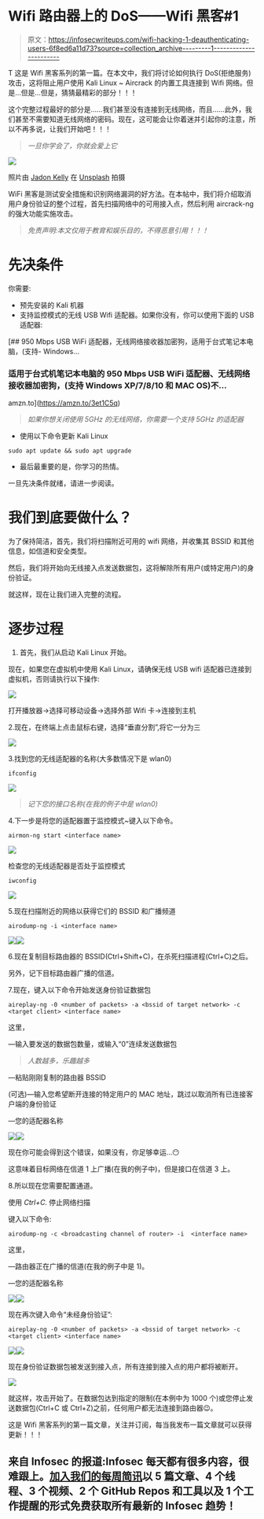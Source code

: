# Wifi 路由器上的 DoS——Wifi 黑客#1

> 原文：<https://infosecwriteups.com/wifi-hacking-1-deauthenticating-users-6f8ed6a11d73?source=collection_archive---------1----------------------->

T 这是 Wifi 黑客系列的第一篇。在本文中，我们将讨论如何执行 DoS(拒绝服务)攻击，这将阻止用户使用 Kali Linux ~ Aircrack 的内置工具连接到 Wifi 网络。但是…但是…但是，猜猜最精彩的部分！！！

这个完整过程最好的部分是……我们甚至没有连接到无线网络，而且……此外，我们甚至不需要知道无线网络的密码。现在，这可能会让你着迷并引起你的注意，所以不再多说，让我们开始吧！！！

> *一旦你学会了，你就会爱上它*

![](img/cd123f89df4f0ac8a74cffe2b8779d26.png)

照片由 [Jadon Kelly](https://unsplash.com/@jado_tornado?utm_source=medium&utm_medium=referral) 在 [Unsplash](https://unsplash.com/?utm_source=medium&utm_medium=referral) 拍摄

WiFi 黑客是测试安全措施和识别网络漏洞的好方法。在本帖中，我们将介绍取消用户身份验证的整个过程，首先扫描网络中的可用接入点，然后利用 aircrack-ng 的强大功能实施攻击。

> *免责声明:本文仅用于教育和娱乐目的，不得恶意引用！！！*

# 先决条件

你需要:

*   预先安装的 Kali 机器
*   支持监控模式的无线 USB Wifi 适配器。如果你没有，你可以使用下面的 USB 适配器:

[](https://amzn.to/3et1C5q) [## 950 Mbps USB WiFi 适配器，无线网络接收器加密狗，适用于台式笔记本电脑，(支持- Windows…

### 适用于台式机笔记本电脑的 950 Mbps USB WiFi 适配器、无线网络接收器加密狗，(支持 Windows XP/7/8/10 和 MAC OS)不…

amzn.to](https://amzn.to/3et1C5q) 

> *如果你想关闭使用 5GHz 的无线网络，你需要一个支持 5GHz 的适配器*

*   使用以下命令更新 Kali Linux

```
sudo apt update && sudo apt upgrade
```

*   最后最重要的是，你学习的热情。

一旦先决条件就绪，请进一步阅读。

# 我们到底要做什么？

为了保持简洁，首先，我们将扫描附近可用的 wifi 网络，并收集其 BSSID 和其他信息，如信道和安全类型。

然后，我们将开始向无线接入点发送数据包，这将解除所有用户(或特定用户)的身份验证。

就这样，现在让我们进入完整的流程。

# 逐步过程

1.  首先，我们从启动 Kali Linux 开始。

现在，如果您在虚拟机中使用 Kali Linux，请确保无线 USB wifi 适配器已连接到虚拟机，否则请执行以下操作:

![](img/1c0b8e7455011fe3177b151f1f8bae6d.png)

打开播放器->选择可移动设备->选择外部 Wifi 卡->连接到主机

2.现在，在终端上点击鼠标右键，选择“垂直分割”,将它一分为三

![](img/bbc544935b6d99159bfd94d1f836fd3e.png)

3.找到您的无线适配器的名称(大多数情况下是 wlan0)

```
ifconfig
```

![](img/3b9c6d1c780d25875474353bf2249be6.png)

> *记下您的接口名称(在我的例子中是 wlan0)*

4.下一步是将您的适配器置于监控模式~键入以下命令。

```
airmon-ng start <interface name>
```

![](img/dcdcebfedc9d4d2e6bf473458cd529d8.png)

检查您的无线适配器是否处于监控模式

```
iwconfig
```

![](img/93543f2023befc45cd6c5b03298daaa5.png)

5.现在扫描附近的网络以获得它们的 BSSID 和广播频道

```
airodump-ng -i <interface name>
```

![](img/6732b8611085d8e34ff53ae48ce1e65e.png)![](img/6ffe549fc1b97b85e7a08d569d5d43b3.png)

6.现在复制目标路由器的 BSSID(Ctrl+Shift+C)，在杀死扫描进程(Ctrl+C)之后。

另外，记下目标路由器广播的信道。

7.现在，键入以下命令开始发送身份验证数据包

```
aireplay-ng -0 <number of packets> -a <bssid of target network> -c <target client> <interface name>
```

这里，

<number of="" packets="">—输入要发送的数据包数量，或输入“0”连续发送数据包</number>

> *人数越多，乐趣越多*

<bssid of="" target="" network="">—粘贴刚刚复制的路由器 BSSID</bssid>

<target client="">(可选)—输入您希望断开连接的特定用户的 MAC 地址，跳过以取消所有已连接客户端的身份验证</target>

<interface name="">—您的适配器名称</interface>

![](img/b38b4f7b8287b5e545c4556604a9d7d9.png)![](img/80c86b5736eff1a252cf3a7bf716daeb.png)

现在你可能会得到这个错误，如果没有，你足够幸运…😶

这意味着目标网络在信道 1 上广播(在我的例子中)，但是接口在信道 3 上。

8.所以现在您需要配置通道。

使用 *Ctrl+C.* 停止网络扫描

键入以下命令:

```
airodump-ng -c <broadcasting channel of router> -i  <interface name>
```

这里，

<broadcasting channel="" of="" router="">—路由器正在广播的信道(在我的例子中是 1)。</broadcasting>

<interface name="">—您的适配器名称</interface>

![](img/3be145a720aa9cbd06c42a06325847de.png)![](img/cdd060687804fd989fc556fb573a17ae.png)

现在再次键入命令“未经身份验证”:

```
aireplay-ng -0 <number of packets> -a <bssid of target network> -c <target client> <interface name>
```

![](img/a123ed97b55c3f387ca2d91544543775.png)![](img/6c237ee77f73d64571e0b75da56ab4ef.png)

现在身份验证数据包被发送到接入点，所有连接到接入点的用户都将被断开。

![](img/d8bae6963b1a42f2679f1e33a1b0fb23.png)

就这样，攻击开始了。在数据包达到指定的限制(在本例中为 1000 个)或您停止发送数据包(Ctrl+C 或 Ctrl+Z)之前，任何用户都无法连接到路由器😉。

这是 Wifi 黑客系列的第一篇文章，关注并订阅，每当我发布一篇文章就可以获得更新！！！

## 来自 Infosec 的报道:Infosec 每天都有很多内容，很难跟上。[加入我们的每周简讯](https://weekly.infosecwriteups.com/)以 5 篇文章、4 个线程、3 个视频、2 个 GitHub Repos 和工具以及 1 个工作提醒的形式免费获取所有最新的 Infosec 趋势！